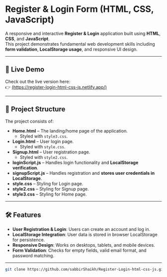 # Register & Login Form (HTML, CSS, JavaScript)

A responsive and interactive **Register & Login** application built using **HTML**, **CSS**, and **JavaScript**.  
This project demonstrates fundamental web development skills including **form validation**, **LocalStorage usage**, and responsive UI design.

---

## 🚀 Live Demo

Check out the live version here:  
👉 [(https://register-login-html-css-js.netlify.app/)](https://signuploginflow.netlify.app/)

---

## 📂 Project Structure

The project consists of:

- **Home.html** – The landing/home page of the application.  
  - Styled with `style3.css`.
- **Login.html** – User login page.  
  - Styled with `style.css`.
- **Signup.html** – User registration page.  
  - Styled with `style2.css`.
- **loginScript.js** – Handles login functionality and **LocalStorage verification**.
- **signupScript.js** – Handles registration and **stores user credentials in LocalStorage**.
- **style.css** – Styling for Login page.
- **style2.css** – Styling for Signup page.
- **style3.css** – Styling for Home page.

---

## 🛠️ Features

- **User Registration & Login**: Users can create an account and log in.  
- **LocalStorage Integration**: User data is stored in browser LocalStorage for persistence.  
- **Responsive Design**: Works on desktops, tablets, and mobile devices.  
- **Form Validation**: Checks for empty fields, valid email format, and password matching.  

---

   ```bash
   git clone https://github.com/sabbirShaikh/Register-Login-html-css-js.git
